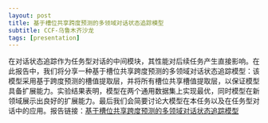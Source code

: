 ```yaml
---
layout: post
title: 基于槽位共享跨度预测的多领域对话状态追踪模型
subtitle: CCF-乌鲁木齐沙龙
tags: [presentation]
---
```

在对话状态追踪作为任务型对话的中间模块，其性能对后续任务产生直接影响。在此报告中，我们将分享一种基于槽位共享跨度预测的多领域对话状态追踪模型：该模型采用基于跨度预测的槽值提取层，并将所有槽位共享槽值提取层，以保证模型具备扩展能力。实验结果表明，模型在两个通用数据集上实现最优，同时模型在新领域展示出良好的扩展能力。最后我们会简要讨论大模型在本任务以及在任务型对话中的应用。报告链接：[基于槽位共享跨度预测的多领域对话状态追踪模型](../docs/CCF乌鲁木齐-沙龙.pdf)

